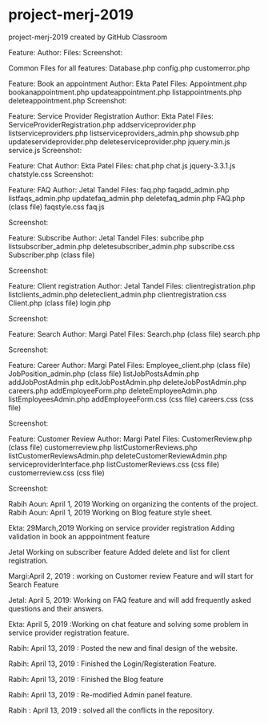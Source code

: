 # project-merj-2019
project-merj-2019 created by GitHub Classroom

Feature: 
Author: 
Files: 
Screenshot: 

Common Files for all features: 
	Database.php
	config.php
	customerror.php

Feature: Book an appointment 
Author: Ekta Patel 
Files:
	Appointment.php
	bookanappointment.php
	updateappointment.php
	listappointments.php
	deleteappointment.php
Screenshot:





Feature: Service Provider Registration
Author: Ekta Patel
Files:
	ServiceProviderRegistration.php
	addserviceprovider.php
	listserviceproviders.php
	listserviceproviders_admin.php
	showsub.php
	updateservideprovider.php
	deleteserviceprovider.php
	jquery.min.js
	service.js
Screenshot:





Feature: Chat
Author: Ekta Patel
Files: 
	chat.php
	chat.js
	jquery-3.3.1.js
	chatstyle.css
Screenshot: 

Feature: FAQ 
Author: Jetal Tandel 
Files:
	faq.php
	faqadd_admin.php
	listfaqs_admin.php
	updatefaq_admin.php
	deletefaq_admin.php
      FAQ.php (class file)
      faqstyle.css
      faq.js
      
Screenshot:

Feature: Subscribe 
Author: Jetal Tandel 
Files:
	subcribe.php
	listsubscriber_admin.php
	deletesubscriber_admin.php
      subscribe.css
      Subscriber.php (class file)
      
      
Screenshot:


Feature: Client registration 
Author: Jetal Tandel 
Files:
	clientregistration.php
	listclients_admin.php
	deleteclient_admin.php
      clientregistration.css
      Client.php (class file)
      login.php
      
      
Screenshot:










Feature: Search 
Author: Margi Patel
Files:
        Search.php (class file)
        search.php


Screenshot:




Feature: Career 
Author: Margi Patel
Files:
        Employee_client.php (class file)
        JobPosition_admin.php (class file)
        listJobPostsAdmin.php
        addJobPostAdmin.php
        editJobPostAdmin.php
        deleteJobPostAdmin.php
        careers.php
        addEmployeeForm.php
        deleteEmployeeAdmin.php
        listEmployeesAdmin.php
        addEmployeeForm.css (css file)
        careers.css (css file)

Screenshot:





Feature: Customer Review 
Author: Margi Patel
Files:
        CustomerReview.php (class file)
        customerreview.php
        listCustomerReviews.php
        listCustomerReviewsAdmin.php
        deleteCustomerReviewAdmin.php
        serviceproviderInterface.php
        listCustomerReviews.css (css file)
        customerreview.css (css file)

Screenshot:











Rabih Aoun: April 1, 2019 Working on organizing the contents of the project.
Rabih Aoun: April 1, 2019 Working on Blog feature style sheet.

Ekta: 29March,2019
Working on service provider registration
Adding validation in book an apppointment feature

Jetal
Working on subscriber feature
Added delete and list for client registration.

Margi:April 2, 2019 : working on Customer review Feature and will start for Search Feature 

Jetal: April 5, 2019: Working on FAQ feature and will add frequently asked questions and their answers.

Ekta: April 5, 2019 :Working on chat feature and solving some problem in service provider registration feature.

Rabih: April 13, 2019 : Posted the new and final design of the website.

Rabih: April 13, 2019 : Finished the Login/Registeration Feature.

Rabih: April 13, 2019 : Finished the Blog feature 

Rabih: April 13, 2019 : Re-modified Admin panel feature.

Rabih : April 13, 2019 : solved all the conflicts in the repository.
